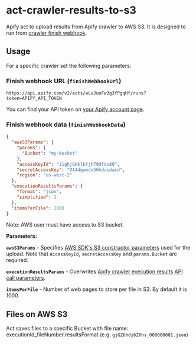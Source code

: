 # act-crawler-results-to-s3
Apify act to upload results from Apify crawler to AWS S3.
It is designed to run from [crawler finish webhook](https://www.apify.com/docs#crawler-finishWebhookUrl).

## Usage

For a specific crawler set the following parameters:

### Finish webhook URL (`finishWebhookUrl`)
```
https://api.apify.com/v2/acts/wLuJuoFw3g3YPgqHf/runs?token=APIFY_API_TOKEN
```

You can find your API token on [your Apify account page](https://my.apify.com/account#/integrations).

### Finish webhook data (`finishWebhookData`)
```json
{
  "awsS3Params": {
    "params": {
      "Bucket": "my-bucket"
    },
    "accessKeyId": "JighjGHklkfjh79dfds80",
    "secretAccessKey": "DA4dgweds56hdasdasd",
    "region": "us-west-2"
  },
  "executionResultsParams": {
    "format": "json",
    "simplified": 1
  },
  "itemsPerFile": 1000
}
```
Note: AWS user must have access to S3 bucket.

**Parameters:**

**`awsS3Params`** - Specifies [AWS SDK's S3 constructor parameters](http://docs.aws.amazon.com/AWSJavaScriptSDK/latest/AWS/S3.html#constructor-property) used for the upload. Note that `AccessKeyId`, `secretAccessKey` and `params.Bucket` are required.

**`executionResultsParams`** - Overwrites [Apify crawler execution results API call parameters](https://www.apify.com/docs/api-v1#/reference/results/execution-results/get-execution-results).

**`itemsPerFile`** - Number of web pages to store per file in S3. By default it is 1000.

## Files on AWS S3
Act saves files to a specific Bucket with file name:
executionId_fileNumber.resultsFormat (e.g: `gjGZ6hdj6ZHhs_000000001.json`)
